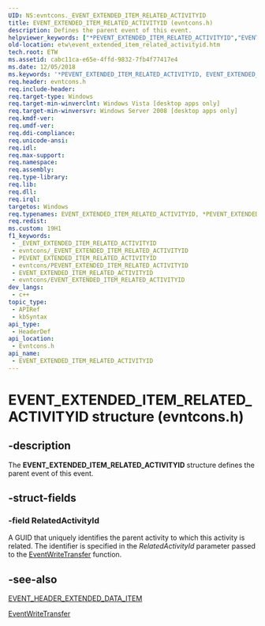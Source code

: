 ```yaml
---
UID: NS:evntcons._EVENT_EXTENDED_ITEM_RELATED_ACTIVITYID
title: EVENT_EXTENDED_ITEM_RELATED_ACTIVITYID (evntcons.h)
description: Defines the parent event of this event.
helpviewer_keywords: ["*PEVENT_EXTENDED_ITEM_RELATED_ACTIVITYID","EVENT_EXTENDED_ITEM_RELATED_ACTIVITYID","EVENT_EXTENDED_ITEM_RELATED_ACTIVITYID structure [ETW]","PEVENT_EXTENDED_ITEM_RELATED_ACTIVITYID","PEVENT_EXTENDED_ITEM_RELATED_ACTIVITYID structure pointer [ETW]","base.event_extended_item_related_activityid","etw.event_extended_item_related_activityid","evntcons/EVENT_EXTENDED_ITEM_RELATED_ACTIVITYID","evntcons/PEVENT_EXTENDED_ITEM_RELATED_ACTIVITYID"]
old-location: etw\event_extended_item_related_activityid.htm
tech.root: ETW
ms.assetid: cabc11ca-e65e-4ffd-9832-7fb4f77417e4
ms.date: 12/05/2018
ms.keywords: '*PEVENT_EXTENDED_ITEM_RELATED_ACTIVITYID, EVENT_EXTENDED_ITEM_RELATED_ACTIVITYID, EVENT_EXTENDED_ITEM_RELATED_ACTIVITYID structure [ETW], PEVENT_EXTENDED_ITEM_RELATED_ACTIVITYID, PEVENT_EXTENDED_ITEM_RELATED_ACTIVITYID structure pointer [ETW], base.event_extended_item_related_activityid, etw.event_extended_item_related_activityid, evntcons/EVENT_EXTENDED_ITEM_RELATED_ACTIVITYID, evntcons/PEVENT_EXTENDED_ITEM_RELATED_ACTIVITYID'
req.header: evntcons.h
req.include-header: 
req.target-type: Windows
req.target-min-winverclnt: Windows Vista [desktop apps only]
req.target-min-winversvr: Windows Server 2008 [desktop apps only]
req.kmdf-ver: 
req.umdf-ver: 
req.ddi-compliance: 
req.unicode-ansi: 
req.idl: 
req.max-support: 
req.namespace: 
req.assembly: 
req.type-library: 
req.lib: 
req.dll: 
req.irql: 
targetos: Windows
req.typenames: EVENT_EXTENDED_ITEM_RELATED_ACTIVITYID, *PEVENT_EXTENDED_ITEM_RELATED_ACTIVITYID
req.redist: 
ms.custom: 19H1
f1_keywords:
 - _EVENT_EXTENDED_ITEM_RELATED_ACTIVITYID
 - evntcons/_EVENT_EXTENDED_ITEM_RELATED_ACTIVITYID
 - PEVENT_EXTENDED_ITEM_RELATED_ACTIVITYID
 - evntcons/PEVENT_EXTENDED_ITEM_RELATED_ACTIVITYID
 - EVENT_EXTENDED_ITEM_RELATED_ACTIVITYID
 - evntcons/EVENT_EXTENDED_ITEM_RELATED_ACTIVITYID
dev_langs:
 - c++
topic_type:
 - APIRef
 - kbSyntax
api_type:
 - HeaderDef
api_location:
 - Evntcons.h
api_name:
 - EVENT_EXTENDED_ITEM_RELATED_ACTIVITYID
---
```


# EVENT_EXTENDED_ITEM_RELATED_ACTIVITYID structure (evntcons.h)

## -description

The <b>EVENT_EXTENDED_ITEM_RELATED_ACTIVITYID</b> structure defines the parent event of this event.

## -struct-fields

### -field RelatedActivityId

A GUID that uniquely identifies the parent activity to which this activity is related. The identifier is specified in the <i>RelatedActivityId</i> parameter passed to the <a href="/windows/desktop/api/evntprov/nf-evntprov-eventwritetransfer">EventWriteTransfer</a> function.

## -see-also

<a href="/windows/desktop/api/evntcons/ns-evntcons-event_header_extended_data_item">EVENT_HEADER_EXTENDED_DATA_ITEM</a>



<a href="/windows/desktop/api/evntprov/nf-evntprov-eventwritetransfer">EventWriteTransfer</a>